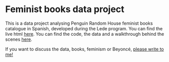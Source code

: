 # Feminist books data project
This is a data project analysing Penguin Random House feminist books catalogue in Spanish, developed during the Lede program.
You can find the live html [here](https://anaemepe.github.io/feminist-books-project/).
You can find the code, the data and a walkthrough behind the scenes [here](https://github.com/anaemepe/feminist-books-process).

If you want to discuss the data, books, feminism or Beyoncé, [please write to me!](mailto:ana.mpadros@gmail.com)
